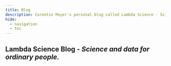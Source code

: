 ```yaml
---
title: Blog
description: Corentin Meyer's personal blog called Lambda Science - Science and data for ordinary people
hide:
  - navigation
  - toc
---
```


<style>
.md-main__inner {
  max-width: 850px;
}
</style>

## Lambda Science Blog - _Science and data for ordinary people._
